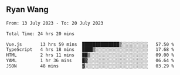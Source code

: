 ## Ryan Wang

<!--START_SECTION:waka-->

```txt
From: 13 July 2023 - To: 20 July 2023

Total Time: 24 hrs 20 mins

Vue.js       13 hrs 59 mins  ██████████████▒░░░░░░░░░░   57.50 %
TypeScript   4 hrs 18 mins   ████▒░░░░░░░░░░░░░░░░░░░░   17.68 %
HTML         2 hrs 11 mins   ██▒░░░░░░░░░░░░░░░░░░░░░░   09.00 %
YAML         1 hr 36 mins    █▓░░░░░░░░░░░░░░░░░░░░░░░   06.64 %
JSON         48 mins         ▓░░░░░░░░░░░░░░░░░░░░░░░░   03.29 %
```

<!--END_SECTION:waka-->
